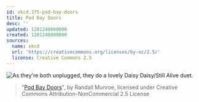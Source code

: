 ```yaml
---
id: xkcd.375-pod-bay-doors
title: Pod Bay Doors
desc: ''
updated: 1201248000000
created: 1201248000000
sources:
  name: xkcd
  url: 'https://creativecommons.org/licenses/by-nc/2.5/'
  license: Creative Commons 2.5
---
```

![As they're both unplugged, they do a lovely Daisy Daisy/Still Alive duet.](https://imgs.xkcd.com/comics/pod_bay_doors.png)
> "[Pod Bay Doors](https://xkcd.com/375/)", by Randall Munroe, licensed under Creative Commons Attribution-NonCommercial 2.5 License
